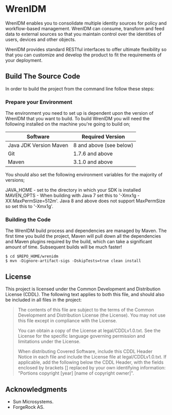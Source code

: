 # WrenIDM

WrenIDM enables you to consolidate multiple identity sources for policy and workflow-based management. WrenIDM can 
consume, transform and feed data to external sources so that you maintain control over the identities of users, 
devices and other objects.

WrenIDM provides standard RESTful interfaces to offer ultimate flexibility so that you can customize and develop the product to fit the
requirements of your deployment.

## Build The Source Code

In order to build the project from the command line follow these steps:

### Prepare your Environment
The environment you need to set up is dependent upon the version of WrenIDM that you want to build. To build WrenIDM you
will need the following installed on the machine you're going to build on;

Software               | Required Version
---------------------- | ----------------
Java JDK Version	Maven  | 8 and above (see below)
Git                    | 1.7.6 and above
Maven                  | 3.1.0 and above

You should also set the following environment variables for the majority of versions;

JAVA_HOME - set to the directory in which your SDK is installed  
MAVEN_OPTS  - When building with Java 7 set this to '-Xmx1g -XX:MaxPermSize=512m'. Java 8 and above does not support 
MaxPermSize so set this to '-Xmx1g'.

### Building the Code

The WrenIDM build process and dependencies are managed by Maven. The first time you build the project, Maven will pull 
down all the dependencies and Maven plugins required by the build, which can take a significant amount of time. 
Subsequent builds will be much faster!

```
$ cd $REPO_HOME/wrenidm
$ mvn -Dignore-artifact-sigs -DskipTests=true clean install
```


## License

This project is licensed under the Common Development and Distribution License (CDDL). The following text applies to 
both this file, and should also be included in all files in the project:

> The contents of this file are subject to the terms of the Common Development and  Distribution License (the License). 
> You may not use this file except in compliance with the License.  
>   
> You can obtain a copy of the License at legal/CDDLv1.0.txt. See the License for the specific language governing 
> permission and limitations under the License.  
>  
> When distributing Covered Software, include this CDDL Header Notice in each file and include the License file at 
> legal/CDDLv1.0.txt. If applicable, add the following below the CDDL Header, with the fields enclosed by brackets [] 
> replaced by your own identifying information: "Portions copyright [year] [name of copyright owner]".  
>   

## Acknowledgments

* Sun Microsystems.
* ForgeRock AS.

